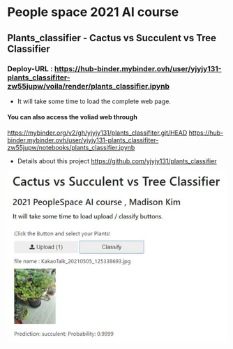 # People space 2021 AI course
## Plants_classifier - Cactus vs Succulent vs Tree Classifier
### Deploy-URL : https://hub-binder.mybinder.ovh/user/yjyjy131-plants_classifiter-zw55jupw/voila/render/plants_classifier.ipynb
* It will take some time to load the complete web page.

#### You can also access the voliad web through 
https://mybinder.org/v2/gh/yjyjy131/plants_classifiter.git/HEAD
https://hub-binder.mybinder.ovh/user/yjyjy131-plants_classifiter-zw55jupw/notebooks/plants_classifier.ipynb

* Details about this project 
https://github.com/yjyjy131/plants_classifier

![pronoun_score](./img/web_result.PNG)
